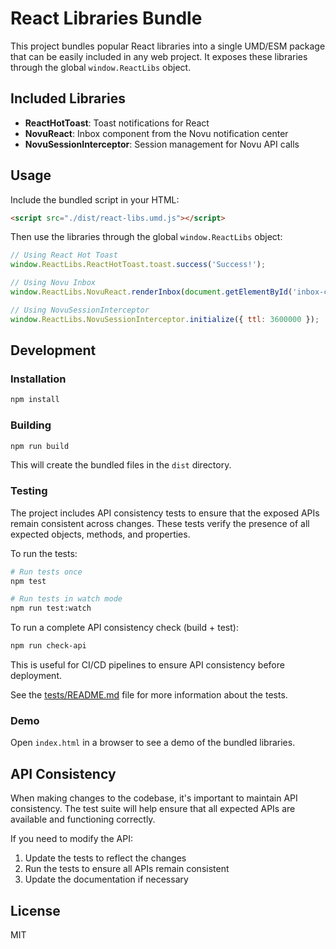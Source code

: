 # React Libraries Bundle

This project bundles popular React libraries into a single UMD/ESM package that can be easily included in any web project. It exposes these libraries through the global `window.ReactLibs` object.

## Included Libraries

- **ReactHotToast**: Toast notifications for React
- **NovuReact**: Inbox component from the Novu notification center
- **NovuSessionInterceptor**: Session management for Novu API calls

## Usage

Include the bundled script in your HTML:

```html
<script src="./dist/react-libs.umd.js"></script>
```

Then use the libraries through the global `window.ReactLibs` object:

```javascript
// Using React Hot Toast
window.ReactLibs.ReactHotToast.toast.success('Success!');

// Using Novu Inbox
window.ReactLibs.NovuReact.renderInbox(document.getElementById('inbox-container'));

// Using NovuSessionInterceptor
window.ReactLibs.NovuSessionInterceptor.initialize({ ttl: 3600000 });
```

## Development

### Installation

```bash
npm install
```

### Building

```bash
npm run build
```

This will create the bundled files in the `dist` directory.

### Testing

The project includes API consistency tests to ensure that the exposed APIs remain consistent across changes. These tests verify the presence of all expected objects, methods, and properties.

To run the tests:

```bash
# Run tests once
npm test

# Run tests in watch mode
npm run test:watch
```

To run a complete API consistency check (build + test):

```bash
npm run check-api
```

This is useful for CI/CD pipelines to ensure API consistency before deployment.

See the [tests/README.md](tests/README.md) file for more information about the tests.

### Demo

Open `index.html` in a browser to see a demo of the bundled libraries.

## API Consistency

When making changes to the codebase, it's important to maintain API consistency. The test suite will help ensure that all expected APIs are available and functioning correctly.

If you need to modify the API:

1. Update the tests to reflect the changes
2. Run the tests to ensure all APIs remain consistent
3. Update the documentation if necessary

## License

MIT

